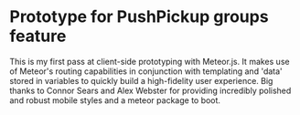 # Prototype for PushPickup groups feature

This is my first pass at client-side prototyping with Meteor.js. It makes use of Meteor's routing capabilities in conjunction with templating and 'data' stored in variables to quickly build a high-fidelity user experience. Big thanks to Connor Sears and Alex Webster for providing incredibly polished and robust mobile styles and a meteor package to boot.
